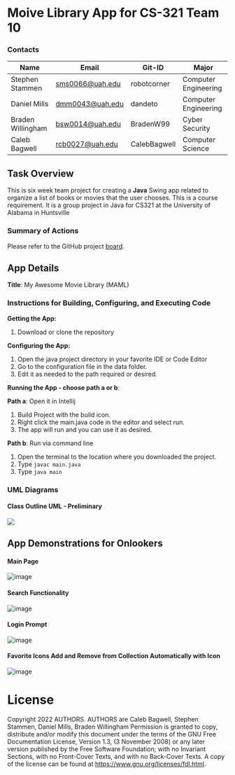 # Moive Library App for CS-321 Team 10

### Contacts

| Name | Email | Git-ID | Major |
| --- | --- | --- | --- |
| Stephen Stammen | sms0066@uah.edu | robotcorner | Computer Engineering | 
| Daniel Mills | dmm0043@uah.edu | dandeto | Computer Engineering |
| Braden Willingham | bsw0014@uah.edu | BradenW99 | Cyber Security |
| Caleb Bagwell | rcb0027@uah.edu | CalebBagwell | Computer Science |

## Task Overview

This is six week team project for creating a **Java** Swing app related to organize a list of books or movies that the user chooses.
This is a course requirement. It is a group project in Java for CS321 at the University of Alabama in Huntsville

### Summary of Actions

Please refer to the GitHub project [board](https://github.com/robotcorner/CS-321-JavaTeamProjectTeam10/projects?type=beta).

## App Details

**Title**: My Awesome Movie Library (MAML)

### Instructions for Building, Configuring, and Executing Code

**Getting the App:**

1. Download or clone the repository

**Configuring the App:**

1. Open the java project directory in your favorite IDE or Code Editor
2. Go to the configuration file in the data folder.
3. Edit it as needed to the path required or desired.

**Running the App - choose path a or b**: 

**Path a**: Open it in Intellij

1. Build Project with the build icon.
2. Right click the main.java code in the editor and select run.
3. The app will run and you can use it as desired.

**Path b**: Run via command line

1. Open the terminal to the location where you downloaded the project.
2. Type `javac main.java`
3. Type `java main`


### UML Diagrams
#### Class Outline UML - Preliminary 

<p><img src='/docs/uml-class-diagram.svg'></p>

## App Demonstrations for Onlookers

#### Main Page
![image](docs/apr-07-main-page.png)

#### Search Functionality
![image](docs/apr-07-main-page-searched-results.png)

#### Login Prompt
![image](docs/apr-07-login-prompt.png)

#### Favorite Icons Add and Remove from Collection Automatically with Icon
![image](docs/apr-07-favorited-collection.png)

# License
Copyright 2022 AUTHORS.
AUTHORS are Caleb Bagwell, Stephen Stammen, Daniel Mills, Braden Willingham
Permission is granted to copy, distribute and/or modify this document under the terms of the GNU Free Documentation License, Version 1.3, (3 November 2008) or any later version published by the Free Software Foundation; with no Invariant Sections, with no Front-Cover Texts, and with no Back-Cover Texts. A copy of the license can be found at https://www.gnu.org/licenses/fdl.html.
